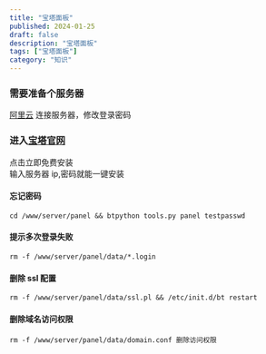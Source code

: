 ```yaml
---
title: "宝塔面板"
published: 2024-01-25
draft: false
description: "宝塔面板"
tags: ["宝塔面板"]
category: "知识"
---
```


### 需要准备个服务器

[阿里云](https://www.aliyun.com/?spm=5176.28508143.J_4VYgf18xNlTAyFFbOuOQe.1.ff5a154aoUyIe3)
连接服务器，修改登录密码

### 进入[宝塔官网](https://www.bt.cn/new/index.html)

点击立即免费安装  
输入服务器 ip,密码就能一键安装

#### 忘记密码

```shell
cd /www/server/panel && btpython tools.py panel testpasswd
```

#### 提示多次登录失败

```shell
rm -f /www/server/panel/data/*.login
```

#### 删除 ssl 配置

```shell
rm -f /www/server/panel/data/ssl.pl && /etc/init.d/bt restart
```

#### 删除域名访问权限

```shell
rm -f /www/server/panel/data/domain.conf 删除访问权限
```
